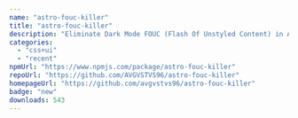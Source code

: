 ```yaml
---
name: "astro-fouc-killer"
title: "astro-fouc-killer"
description: "Eliminate Dark Mode FOUC (Flash Of Unstyled Content) in Astro. Works with class based dark modes set in local storage and supports system preference."
categories:
  - "css+ui"
  - "recent"
npmUrl: "https://www.npmjs.com/package/astro-fouc-killer"
repoUrl: "https://github.com/AVGVSTVS96/astro-fouc-killer"
homepageUrl: "https://github.com/avgvstvs96/astro-fouc-killer"
badge: "new"
downloads: 543
---
```

